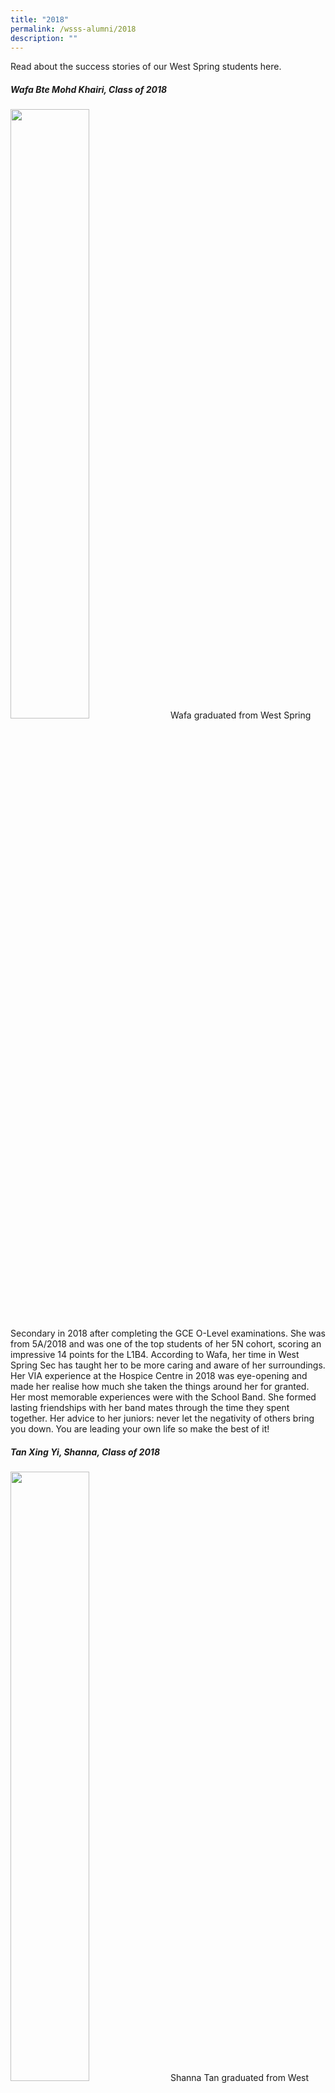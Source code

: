 ```yaml
---
title: "2018"
permalink: /wsss-alumni/2018
description: ""
---
```

Read about the success stories of our West Spring students here.

##### **Wafa Bte Mohd Khairi, Class of 2018**

<img style="width:50%;height:50%" src="/images/About%20us/WSSS%20Publications/WSSS%20Alumni/2018/Wafa-2018.png">
Wafa graduated from West Spring Secondary in 2018 after completing the GCE O-Level examinations. She was from 5A/2018 and was one of the top students of her 5N cohort, scoring an impressive 14 points for the L1B4.  
According to Wafa, her time in West Spring Sec has taught her to be more caring and aware of her surroundings. Her VIA experience at the Hospice Centre in 2018 was eye-opening and made her realise how much she taken the things around her for granted.  
Her most memorable experiences were with the School Band. She formed lasting friendships with her band mates through the time they spent together.  
Her advice to her juniors: never let the negativity of others bring you down. You are leading your own life so make the best of it!

##### **Tan Xing Yi, Shanna, Class of 2018**

<img style="width:50%;height:50%" src="/images/About%20us/WSSS%20Publications/WSSS%20Alumni/2018/Shanna-Tan-2018.png">
Shanna Tan graduated from West Spring Secondary in 2018 after completing her GCE O-Level Examinations. Shanna did well and scored 10 points for her L1B5. She was from 4B/2018 and was a Vice-President of the Student Council.  
Being a student leader in West Spring Sec has given her many opportunities to develop herself in other non-academic areas. She treasured the times she had with her fellow student councillors when they had to meet and plan for the various school events and activities, forming strong friendships at the same time.

Her teachers would also always provide the necessary push and advice to her when they felt she was falling behind. The invaluable support she has received from both teachers and friends was important for her to achieve her goals and set her on her way to success.  
She wishes her juniors all the best in their endeavours and to remember that when things get tough, the people around you would also be facing their own tough situations, so supporting each other is important.

##### **Class 2014 students performed well at Ngee Ann Polytechnic**

Our former students of Class 2014 have performed well at Ngee Ann Polytechnic. We are proud of their achievements.

Congratulations!

![](/images/About%20us/WSSS%20Publications/WSSS%20Alumni/2018/photo_6244632829635965422_w.png)
![](/images/About%20us/WSSS%20Publications/WSSS%20Alumni/2018/photo_6244632829635965423_w.png)
![](/images/About%20us/WSSS%20Publications/WSSS%20Alumni/2018/photo_6244632829635965425_w.png)

**Koh Jia Ming,** **Silver Course Medal 2018**, **Technical Diploma in Automotive Engineering,**

**ITE College West**

Former student of West Spring Secondary School, Class 4H, 2013, one of the 2013 GCE N level top students
<img style="width:60%;height:50%" src="/images/About%20us/WSSS%20Publications/WSSS%20Alumni/2018/Jia-Ming-768x576.png">




**Ng Shi Long,** **Gold Course Medal 2018**, **NITEC in Western Culinary Arts**

**ITE College West**

Former student of West Spring Secondary School, Class 4H, 2015, one of the 2015 GCE N Level top students

**Nyssa Lam Chi Kei,** **Gold Course Medal 2018**, **NITEC in Applied Science**

**ITE College East**

Former student of West Spring Secondary School, Class 4H, 2015, one of the 2015 GCE N Level top students

Congratulations, Shi Long and Nyssa!
<img style="width:50%;height:50%" src="/images/About%20us/WSSS%20Publications/WSSS%20Alumni/2018/Shi-Long-768x1024.png">


**Wee Yong Guang Joshua,** **Top Student with at least 80 ‘A’ level points**

**Yishun Junior College**

Former Student of West Spring Secondary School, Class 4B, 2015

Congratulations Joshua!
<img style="width:60%;height:50%" src="/images/About%20us/WSSS%20Publications/WSSS%20Alumni/2018/Wee-Yong-Guang-Joshua-1350x1909.png">

**Teo Kai Lun, Pacific International Lines Gold Medal winner**

Diploma with Merit in Nautical Studies 2018, Singapore Polytechnic



<div>

<div style="float: left">

<img style="width:50%;height:50%" src="/images/About%20us/WSSS%20Publications/WSSS%20Alumni/2018/Teo-Kai-Lun-with-Mdm-Zhou-Siyang.png" />

</div>

<div>

Teo Kai Lun was admitted into Secondary 1 Normal Academic class in 2010. Unfazed by his humble PSLE score, Kai Lun begun working hard in his pursuit of academic excellence. A self-directed learner, Kai Lun was motivated to excel which led him to be promoted to the Express Stream in Secondary 3.

Kai Lun held the position of vice-captain of the school’s volleyball team. In addition, he was a very active member of the National Police Cadet Corps. His high sense of responsibility as class chairman in 2011 and 2013 and his commitment to building class spirit has earned him much respect from his classmates.

With the same grit and determination, Kai Lun has again done very well. I am very proud to witness him receiving the following accolades: Diploma In Nautical Studies (Course Medalist), Pacific International Lines Gold Medal, Singapore Nautical Institute Prize and Diploma With Merit. Congratulations Kai Lun!

Mdm Zhou Siyang

Form Teacher of Class 4B 2013

</div>

</div>


**Darren Ang Wei Xiang****, Gold Medal winner**

**Diploma in Infocommunication Security Management 2018, Singapore Polytechnic**

<img style="width:50%;height:50%" src="/images/About%20us/WSSS%20Publications/WSSS%20Alumni/2018/Darren-Ang-with-Mdm-Charlotte-Chua.png">
Darren was admitted into Secondary 1 Normal Academic in 2010. A diligent and highly motivated learner, he consistently strove to improve on his grades. A resilient student who is able to bounce back quickly from setbacks, Darren clinched 5 distinction in his N-levels and secured a place in Infocomm Security Management Course at Singapore Polytechnic through the Polytechnic Foundation Programme.

His good work attitude was also evident in the National Police Cadet Corps which saw him achieving the rank of Station Inspector. His effort to continuously improve himself is commendable.

On 4 May 2018, I am very proud to witness Darren received the Gold Medal for his course at the Singapore Polytechnic Graduation Ceremony.

Mdm Charlotte Chua

Form Teacher of Class 4F 2013

**Celeste Tan Shi Lei, DigiPen Gold Medal & Prize** **(For most outstanding performance)**

**Diploma in Animation & 3D Arts 2018, Ngee Ann Polytechnic**
<img style="width:50%;height:50%" src="/images/About%20us/WSSS%20Publications/WSSS%20Alumni/2018/Celeste-Tan-with-Mdm-Anisah.png">
(Other Awards: Diploma with Merit; Shooting Gallery Asia Prize (For most outstanding academic performance); and Shooting Gallery Asia Prize (For most outstanding academic performance in the Character Animation Option)

Celeste was admitted into Secondary 1 Express class in 2011. Celeste had the opportunity to explore her innate love for art by participating in various art events and competitions. That year, she won first prize in NEA’s Environmental Fashion competition. Two years later, she achieved Runner Up position in the annual Istana Art Event.

Celeste was a highly dedicated student, who worked hard and strive for the best. She graduated in 2014, achieving 6 Distinctions for her O-levels.

On 3 May 2018, I am very proud to witness Celeste received the Gold Medal at the Ngee Ann Polytechnic Graduation Ceremony for emerging top of her cohort.

Mdm Siti Anisah  
Form Teacher of Class 4A 2014

**Lee Hsien Rong Samuel, Merit Award Winner**  
**Diploma in Marine Science and Aquaculture 2018, Republic Polytechnic**
<img style="width:70%;height:50%" src="/images/About%20us/WSSS%20Publications/WSSS%20Alumni/2018/Samuel-Lee-and-Mr-Adolphus-Tan-1350x1013.png">
Samuel was admitted into Secondary 1 Normal Academic class in 2010.

Even though he came in with humble PSLE score, Samuel begun to put in the effort to do well. He was an industrious student with an inquiring mind who excels in his Science subject. This led to him to pursue his interest in Marine Science and Aquaculture at Republic Polytechnic.

On 3 May 2018, I witnessed Samuel receiving the Diploma with Merit for having performed within the top 10% of the cohort.

Congratulations Samuel! Wishing you a successful future.

Mr Adolphus Tan  
Principal

